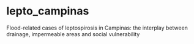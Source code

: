 # lepto_campinas

Flood-related cases of leptospirosis in Campinas: the interplay between drainage, impermeable areas and social vulnerability

